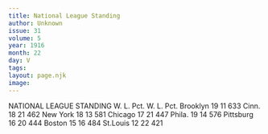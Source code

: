 ```yaml
---
title: National League Standing
author: Unknown
issue: 31
volume: 5
year: 1916
month: 22
day: V
tags:
layout: page.njk
image:
---
```

NATIONAL LEAGUE STANDING    W. L. Pct. W. L. Pct. Brooklyn 19 11 633 Cinn. 18 21 462 New York 18 13 581 Chicago 17 21 447 Phila. 19 14 576 Pittsburg 16 20 444 Boston 15 16 484 St.Louis 12 22 421    




